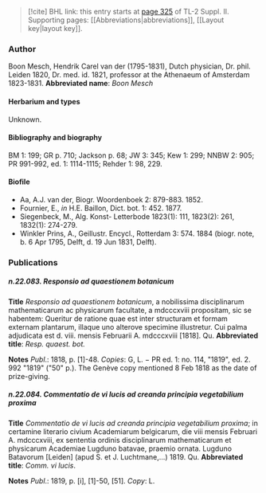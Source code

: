 > [!cite] BHL link: this entry starts at [page 325](https://www.biodiversitylibrary.org/page/33265522) of TL-2 Suppl. II.
> Supporting pages: [[Abbreviations|abbreviations]], [[Layout key|layout key]].

### Author

Boon Mesch, Hendrik Carel van der (1795-1831), Dutch physician, Dr. phil. Leiden 1820, Dr. med. id. 1821, professor at the Athenaeum of Amsterdam 1823-1831. 
**Abbreviated name**: *Boon Mesch*

#### Herbarium and types

Unknown.

#### Bibliography and biography

BM 1: 199; GR p. 710; Jackson p. 68; JW 3: 345; Kew 1: 299; NNBW 2: 905; PR 991-992, ed. 1: 1114-1115; Rehder 1: 98, 229.

#### Biofile

- Aa, A.J. van der, Biogr. Woordenboek 2: 879-883. 1852.
- Fournier, E., *in* H.E. Baillon, Dict. bot. 1: 452. 1877.
- Siegenbeck, M., Alg. Konst- Letterbode 1823(1): 111, 1823(2): 261, 1832(1): 274-279.
- Winkler Prins, A., Geillustr. Encycl., Rotterdam 3: 574. 1884 (biogr. note, b. 6 Apr 1795, Delft, d. 19 Jun 1831, Delft).

### Publications

##### n.22.083. Responsio ad quaestionem botanicum

**Title**
*Responsio ad quaestionem botanicum*, a nobilissima disciplinarum mathematicarum ac physicarum facultate, a mdcccxviii propositam, sic se habentem: Queritur de ratione quae est inter structuram et formam externam plantarum, illaque uno alterove specimine illustretur. Cui palma adjudicata est d. viii. mensis Februarii A. mdcccxviii \[1818\]. Qu.
**Abbreviated title**: *Resp. quaest. bot.*

**Notes**
*Publ*.: 1818, p. \[1\]-48. *Copies*: G, L. − PR ed. 1: no. 114, "1819", ed. 2. 992 "1819" ("50" p.). The Genève copy mentioned 8 Feb 1818 as the date of prize-giving.

##### n.22.084. Commentatio de vi lucis ad creanda principia vegetabilium proxima

**Title**
*Commentatio de vi lucis ad creanda principia vegetabilium proxima*; in certamine literario civium Academiarum belgicarum, die viii mensis Februari A. mdcccxviii, ex sententia ordinis disciplinarum mathematicarum et physicarum Academiae Lugduno batavae, praemio ornata. Lugduno Batavorum \[Leiden\] (apud S. et J. Luchtmane,...) 1819. Qu.
**Abbreviated title**: *Comm. vi lucis*.

**Notes**
*Publ*.: 1819, p. \[i\], \[1\]-50, \[51\]. *Copy*: L.

